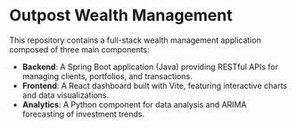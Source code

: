 # Outpost Wealth Management

This repository contains a full-stack wealth management application composed of three main components:

- **Backend**: A Spring Boot application (Java) providing RESTful APIs for managing clients, portfolios, and transactions.
- **Frontend**: A React dashboard built with Vite, featuring interactive charts and data visualizations.
- **Analytics**: A Python component for data analysis and ARIMA forecasting of investment trends.


